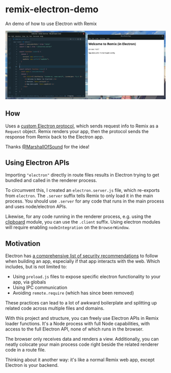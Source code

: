 # remix-electron-demo

An demo of how to use Electron with Remix

![demo screenshot](./screenshot.png)

## How

Uses a [custom Electron protocol](https://www.electronjs.org/docs/latest/api/protocol), which sends request info to Remix as a `Request` object. Remix renders your app, then the protocol sends the response from Remix back to the Electron app.

Thanks [@MarshallOfSound](https://github.com/MarshallOfSound) for the idea!

## Using Electron APIs

Importing `"electron"` directly in route files results in Electron trying to get bundled and called in the renderer process.

To circumvent this, I created an `electron.server.js` file, which re-exports from `electron`. The `.server` suffix tells Remix to only load it in the main process. You should use `.server` for any code that runs in the main process and uses node/electron APIs.

Likewise, for any code running in the renderer process, e.g. using the [clipboard](https://www.electronjs.org/docs/latest/api/clipboard) module, you can use the `.client` suffix. Using electron modules will require enabling `nodeIntegration` on the `BrowserWindow`.

## Motivation

Electron has [a comprehensive list of security recommendations](https://www.electronjs.org/docs/latest/tutorial/security) to follow when building an app, especially if that app interacts with the web. Which includes, but is not limited to:

- Using `preload.js` files to expose specific electron functionality to your app, via globals
- Using IPC communication
- Avoiding `remote.require` (which has since been removed)

These practices can lead to a lot of awkward boilerplate and splitting up related code across multiple files and domains.

With this project and structure, you can freely use Electron APIs in Remix loader functions. It's a Node process with full Node capabilities, with access to the full Electron API, none of which runs in the browser.

The browser only receives data and renders a view. Additionally, you can neatly colocate your main process code right beside the related renderer code in a route file.

Thinking about it another way: it's like a normal Remix web app, except Electron is your backend.
